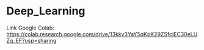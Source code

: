 # Deep_Learning
Link Google Colab:
https://colab.research.google.com/drive/13kkv3YaY5qKpK29ZSfcjEC30eLUZq_EF?usp=sharing

